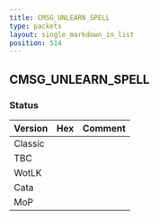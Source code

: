 ```yaml
---
title: CMSG_UNLEARN_SPELL
type: packets
layout: single_markdown_in_list
position: 514
---
```


## CMSG_UNLEARN_SPELL

### Status

Version    | Hex        | Comment
---------- | ---------- | ---------- 
Classic    |            |
TBC        |            |
WotLK      |            |
Cata       |            |
MoP        |            |